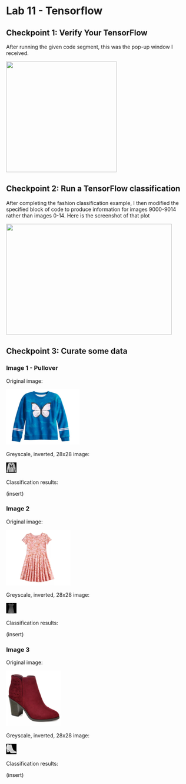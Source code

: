 # Lab 11 - Tensorflow

## Checkpoint 1: Verify Your TensorFlow

After running the given code segment, this was the pop-up window I received.

<img src="https://user-images.githubusercontent.com/25308429/162220149-10ea96ec-65e6-4d64-977a-02a7cda68ad1.png" width="300" height="300" />

## Checkpoint 2: Run a TensorFlow classification

After completing the fashion classification example, I then modified the specified block of code to produce information for images 9000-9014 rather than images 0-14. Here is the screenshot of that plot

<img src="https://user-images.githubusercontent.com/25308429/162256097-5ae4a943-773f-4823-a1c4-b6d4493147f9.png" width="450" height="300" />

## Checkpoint 3: Curate some data

### Image 1 - Pullover

Original image:

<img src="./images/pullover.JPG" width="200" height="150" />

Greyscale, inverted, 28x28 image:

<img src="./images/pullover_processed.png" />

Classification results:

(insert)

### Image 2

Original image:

<img src="./images/dress.JPG" width="175" height="150" />

Greyscale, inverted, 28x28 image:

<img src="./images/dress_processed.png" />

Classification results:

(insert)

### Image 3

Original image:

<img src="./images/ankleboot.JPG" width="150" height="150" />

Greyscale, inverted, 28x28 image:

<img src="./images/ankleboot_processed.png" />

Classification results:

(insert)
